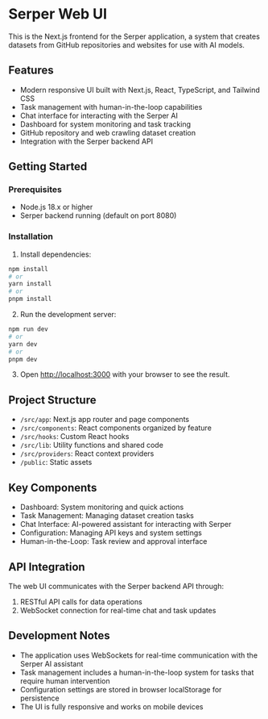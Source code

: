 # Serper Web UI

This is the Next.js frontend for the Serper application, a system that creates datasets from GitHub repositories and websites for use with AI models.

## Features

- Modern responsive UI built with Next.js, React, TypeScript, and Tailwind CSS
- Task management with human-in-the-loop capabilities
- Chat interface for interacting with the Serper AI
- Dashboard for system monitoring and task tracking
- GitHub repository and web crawling dataset creation
- Integration with the Serper backend API

## Getting Started

### Prerequisites

- Node.js 18.x or higher
- Serper backend running (default on port 8080)

### Installation

1. Install dependencies:

```bash
npm install
# or
yarn install
# or
pnpm install
```

2. Run the development server:

```bash
npm run dev
# or
yarn dev
# or
pnpm dev
```

3. Open [http://localhost:3000](http://localhost:3000) with your browser to see the result.

## Project Structure

- `/src/app`: Next.js app router and page components
- `/src/components`: React components organized by feature
- `/src/hooks`: Custom React hooks
- `/src/lib`: Utility functions and shared code
- `/src/providers`: React context providers
- `/public`: Static assets

## Key Components

- Dashboard: System monitoring and quick actions
- Task Management: Managing dataset creation tasks
- Chat Interface: AI-powered assistant for interacting with Serper
- Configuration: Managing API keys and system settings
- Human-in-the-Loop: Task review and approval interface

## API Integration

The web UI communicates with the Serper backend API through:

1. RESTful API calls for data operations
2. WebSocket connection for real-time chat and task updates

## Development Notes

- The application uses WebSockets for real-time communication with the Serper AI assistant
- Task management includes a human-in-the-loop system for tasks that require human intervention
- Configuration settings are stored in browser localStorage for persistence
- The UI is fully responsive and works on mobile devices